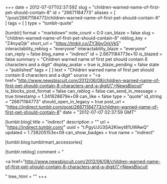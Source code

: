 +++
date = 2012-07-07T02:37:59Z
slug = "children-warned-name-of-first-pet-should-contain-8"
id = "26671184773"
aliases = [ "/post/26671184773/children-warned-name-of-first-pet-should-contain-8" ]
tags = [ ]
type = "tumblr-quote"

[tumblr]
format = "markdown"
note_count = 0.0
can_blaze = false
slug = "children-warned-name-of-first-pet-should-contain-8"
reblog_key = "Z4nyqOjk"
short_url = "https://tmblr.co/ZY3jbyOrkVk5"
interactability_reblog = "everyone"
interactability_blaze = "everyone"
can_reply = false
blog_name = "indirect"
id = 2.6671184773e+10
is_blazed = false
summary = "Children warned name of first pet should contain 8 characters and a digit"
display_avatar = true
is_blaze_pending = false
state = "published"
tags = [ ]
text = "Children warned name of first pet should contain 8 characters and a digit"
source = "<a href=\"http://www.newsbiscuit.com/2012/06/08/children-warned-name-of-first-pet-should-contain-8-characters-and-a-digit/\">NewsBiscuit</a>"
is_blocks_post_format = false
can_reblog = false
can_send_in_message = true
timestamp = 1.341628679e+09
can_like = false
type = "quote"
id_string = "26671184773"
should_open_in_legacy = true
post_url = "https://indirect.tumblr.com/post/26671184773/children-warned-name-of-first-pet-should-contain-8"
date = "2012-07-07 02:37:59 GMT"

[tumblr.blog]
title = "indirect"
description = ""
url = "https://indirect.tumblr.com/"
uuid = "t:PgyUJU3SA2Klwyt81UWAwQ"
updated = 1.738205153e+09
can_show_badges = true
name = "indirect"

[tumblr.blog.tumblrmart_accessories]

[tumblr.reblog]
comment = "<p><a href=\"http://www.newsbiscuit.com/2012/06/08/children-warned-name-of-first-pet-should-contain-8-characters-and-a-digit/\">NewsBiscuit</a></p>"
tree_html = ""
+++
